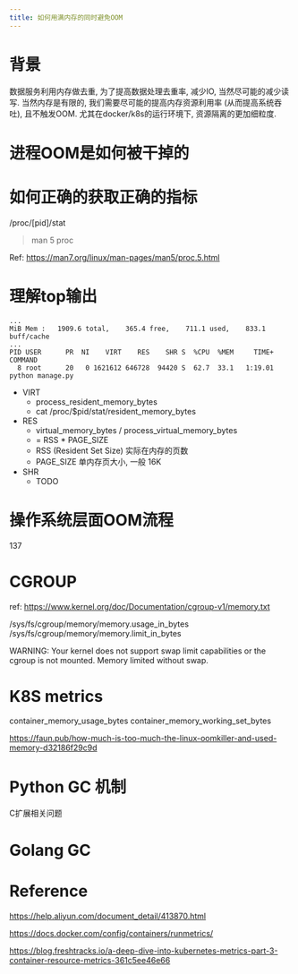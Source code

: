 ```yaml
---
title: 如何用满内存的同时避免OOM
---
```


# 背景

数据服务利用内存做去重, 为了提高数据处理去重率, 减少IO, 当然尽可能的减少读写.
当然内存是有限的, 我们需要尽可能的提高内存资源利用率 (从而提高系统吞吐), 且不触发OOM.
尤其在docker/k8s的运行环境下, 资源隔离的更加细粒度.

# 进程OOM是如何被干掉的

# 如何正确的获取正确的指标

/proc/[pid]/stat

> man 5 proc

Ref: https://man7.org/linux/man-pages/man5/proc.5.html

# 理解top输出

```
...
MiB Mem :   1909.6 total,    365.4 free,    711.1 used,    833.1 buff/cache
...
PID USER      PR  NI    VIRT    RES    SHR S  %CPU  %MEM     TIME+ COMMAND                                                                                                                                                                                                              
  8 root      20   0 1621612 646728  94420 S  62.7  33.1   1:19.01 python manage.py                                                                                                                                       
```

- VIRT
  - process_resident_memory_bytes
  - cat /proc/$pid/stat/resident_memory_bytes
- RES
  - virtual_memory_bytes  / process_virtual_memory_bytes 
  - = RSS * PAGE_SIZE
  - RSS (Resident Set Size) 实际在内存的页数
  - PAGE_SIZE 单内存页大小, 一般 16K
- SHR
  - TODO

# 操作系统层面OOM流程

137

# CGROUP

ref: https://www.kernel.org/doc/Documentation/cgroup-v1/memory.txt

/sys/fs/cgroup/memory/memory.usage_in_bytes
/sys/fs/cgroup/memory/memory.limit_in_bytes

WARNING: Your kernel does not support swap limit capabilities or the cgroup is not mounted. Memory limited without swap.

# K8S metrics

container_memory_usage_bytes
container_memory_working_set_bytes 

https://faun.pub/how-much-is-too-much-the-linux-oomkiller-and-used-memory-d32186f29c9d

# Python GC 机制

C扩展相关问题

# Golang GC



# Reference

https://help.aliyun.com/document_detail/413870.html

https://docs.docker.com/config/containers/runmetrics/

https://blog.freshtracks.io/a-deep-dive-into-kubernetes-metrics-part-3-container-resource-metrics-361c5ee46e66
